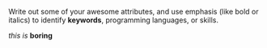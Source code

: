 Write out some of your awesome attributes, and use emphasis (like bold or italics) to identify __keywords__, programming languages, or skills. 

_this_
*is*
**boring**
